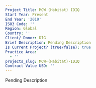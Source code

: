 ```yaml
---
Project Title: MCW (Habitat) IDIQ
Start Year: Present
End Year: '2019'
ISO3 Code: ''
Region: Global
Country: ''
Client/ Donor: DIG
Brief Description: Pending Description
Is Current Project? (true/false): true
Practice Area:
  - ''
projects_slug: MCW-(Habitat)-IDIQ
Contract Value USD: ''
---
```

Pending Description